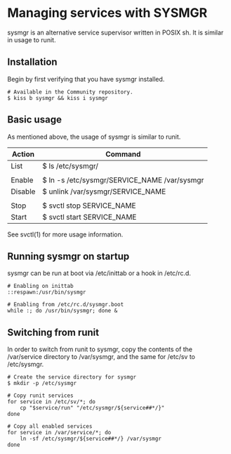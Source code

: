 Managing services with SYSMGR
=============================

sysmgr is an alternative service supervisor written in POSIX sh. It is similar
in usage to runit.

Installation
------------

Begin by first verifying that you have sysmgr installed.

    # Available in the Community repository.
    $ kiss b sysmgr && kiss i sysmgr

Basic usage
-----------

As mentioned above, the usage of sysmgr is similar to runit.

| Action  | Command                                                            |
|---------|--------------------------------------------------------------------|
| List    | $ ls /etc/sysmgr/                                                  |
|         |                                                                    |
| Enable  | $ ln -s  /etc/sysmgr/SERVICE_NAME /var/sysmgr                      |
| Disable | $ unlink /var/sysmgr/SERVICE_NAME                                  |
|         |                                                                    |
| Stop    | $ svctl stop  SERVICE_NAME                                         |
| Start   | $ svctl start SERVICE_NAME                                         |

See svctl(1) for more usage information.

Running sysmgr on startup
-------------------------

sysmgr can be run at boot via /etc/inittab or a hook in /etc/rc.d.

    # Enabling on inittab
    ::respawn:/usr/bin/sysmgr

    # Enabling from /etc/rc.d/sysmgr.boot
    while :; do /usr/bin/sysmgr; done &

Switching from runit
--------------------

In order to switch from runit to sysmgr, copy the contents of the /var/service
directory to /var/sysmgr, and the same for /etc/sv to /etc/sysmgr.

    # Create the service directory for sysmgr
    $ mkdir -p /etc/sysmgr

    # Copy runit services
    for service in /etc/sv/*; do
        cp "$service/run" "/etc/sysmgr/${service##*/}"
    done

    # Copy all enabled services
    for service in /var/service/*; do
        ln -sf /etc/sysmgr/${service##*/} /var/sysmgr
    done
